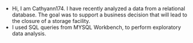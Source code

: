 - Hi, I am Cathyann174. I have recently analyzed a data from a relational database. The goal was to support a business decision that will lead to the closure of a storage facility.
- I used SQL queries from MYSQL Workbench, to perform exploratory data analysis.
